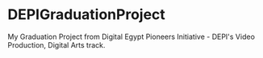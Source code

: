 # DEPIGraduationProject
My Graduation Project from Digital Egypt Pioneers Initiative - DEPI's Video Production, Digital Arts track. 
